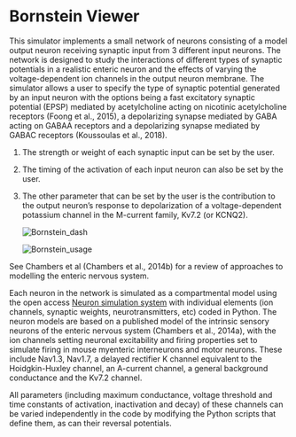 # Bornstein Viewer

This simulator implements a small network of neurons consisting of a model output neuron receiving synaptic input from 3 different input neurons. The network is designed to study the interactions of different types of synaptic potentials in a realistic enteric neuron and the effects of varying the voltage-dependent ion channels in the output neuron membrane.  The simulator allows a user to specify the type of synaptic potential generated by an input neuron with the options being a fast excitatory synaptic potential (EPSP) mediated by acetylcholine acting on nicotinic acetylcholine receptors (Foong et al., 2015), a depolarizing synapse mediated by GABA acting on GABAA receptors and a depolarizing synapse mediated by GABAC receptors (Koussoulas et al., 2018).

1. The strength or weight of each synaptic input can be set by the user.
2. The timing of the activation of each input neuron can also be set by the user.
3. The other parameter that can be set by the user is the contribution to the output neuron’s response to depolarization of a voltage-dependent potassium channel in the M-current family, Kv7.2 (or KCNQ2). 

    ![Bornstein_dash](https://user-images.githubusercontent.com/32800795/61642411-201d1600-aca1-11e9-9a0f-e2ce74c3923d.JPG ':size=600%')

    ![Bornstein_usage](https://user-images.githubusercontent.com/32800795/61642412-201d1600-aca1-11e9-8cbe-e2b4deb705a8.gif ':size=350%')

See Chambers et al (Chambers et al., 2014b) for a review of approaches to modelling the enteric nervous system.

Each neuron in the network is simulated as a compartmental model using the open access [Neuron simulation system](https://neuron.yale.edu/neuron/) with individual elements (ion channels, synaptic weights, neurotransmitters, etc) coded in Python. The neuron models are based on a published  model of the intrinsic sensory neurons of the enteric nervous system (Chambers et al., 2014a), with the ion channels setting neuronal excitability and firing properties set to simulate firing in mouse myenteric interneurons and motor neurons.  These include Nav1.3, Nav1.7, a delayed rectifier K channel equivalent to the Hoidgkin-Huxley channel, an A-current channel, a general background conductance and the Kv7.2 channel.  

All parameters (including maximum conductance, voltage threshold and time constants of activation, inactivation and decay) of these channels can be varied independently in the code by modifying the Python scripts that define them, as can their reversal potentials.